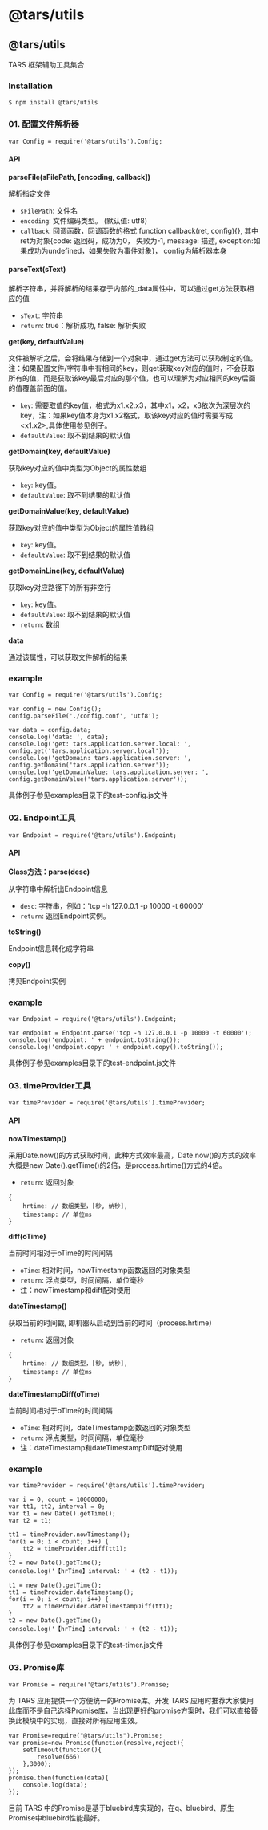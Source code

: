 # @tars/utils

## @tars/utils

TARS 框架辅助工具集合

### Installation

```text
$ npm install @tars/utils
```

### 01. 配置文件解析器

```text
var Config = require('@tars/utils').Config;
```

#### API

**parseFile\(sFilePath, \[encoding, callback\]\)**

解析指定文件

* `sFilePath`: 文件名
* `encoding`: 文件编码类型。 \(默认值: utf8\)
* `callback`: 回调函数，回调函数的格式 function callback\(ret, config\){}, 其中ret为对象{code: 返回码，成功为0， 失败为-1, message: 描述, exception:如果成功为undefined，如果失败为事件对象}， config为解析器本身

#### parseText\(sText\)

解析字符串，并将解析的结果存于内部的\_data属性中，可以通过get方法获取相应的值

* `sText`: 字符串
* `return`: true：解析成功, false: 解析失败

**get\(key, defaultValue\)**

文件被解析之后，会将结果存储到一个对象中，通过get方法可以获取制定的值。注：如果配置文件/字符串中有相同的key，则get获取key对应的值时，不会获取所有的值，而是获取该key最后对应的那个值，也可以理解为对应相同的key后面的值覆盖前面的值。

* `key`: 需要取值的key值，格式为x1.x2.x3，其中x1，x2，x3依次为深层次的key，注：如果key值本身为x1.x2格式，取该key对应的值时需要写成&lt;x1.x2&gt;,具体使用参见例子。
* `defaultValue`: 取不到结果的默认值

**getDomain\(key, defaultValue\)**

获取key对应的值中类型为Object的属性数组

* `key`: key值。
* `defaultValue`: 取不到结果的默认值

**getDomainValue\(key, defaultValue\)**

获取key对应的值中类型为Object的属性值数组

* `key`: key值。
* `defaultValue`: 取不到结果的默认值

**getDomainLine\(key, defaultValue\)**

获取key对应路径下的所有非空行

* `key`: key值。
* `defaultValue`: 取不到结果的默认值
* `return`: 数组

**data**

通过该属性，可以获取文件解析的结果

### example

```text
var Config = require('@tars/utils').Config;

var config = new Config();
config.parseFile('./config.conf', 'utf8');

var data = config.data;
console.log('data: ', data);
console.log('get: tars.application.server.local: ', config.get('tars.application.server.local'));
console.log('getDomain: tars.application.server: ', config.getDomain('tars.application.server'));
console.log('getDomainValue: tars.application.server: ', config.getDomainValue('tars.application.server'));
```

具体例子参见examples目录下的test-config.js文件

### 02. Endpoint工具

```text
var Endpoint = require('@tars/utils').Endpoint;
```

#### API

**Class方法：parse\(desc\)**

从字符串中解析出Endpoint信息

* `desc`: 字符串，例如：'tcp -h 127.0.0.1 -p 10000 -t 60000'
* `return`: 返回Endpoint实例。

**toString\(\)**

Endpoint信息转化成字符串

**copy\(\)**

拷贝Endpoint实例

### example

```text
var Endpoint = require('@tars/utils').Endpoint;

var endpoint = Endpoint.parse('tcp -h 127.0.0.1 -p 10000 -t 60000');
console.log('endpoint: ' + endpoint.toString());
console.log('endpoint.copy: ' + endpoint.copy().toString());
```

具体例子参见examples目录下的test-endpoint.js文件

### 03. timeProvider工具

```text
var timeProvider = require('@tars/utils').timeProvider;
```

#### API

**nowTimestamp\(\)**

采用Date.now\(\)的方式获取时间，此种方式效率最高，Date.now\(\)的方式的效率大概是new Date\(\).getTime\(\)的2倍，是process.hrtime\(\)方式的4倍。

* `return`: 返回对象

```text
{
    hrtime: // 数组类型，[秒, 纳秒],
    timestamp: // 单位ms
}
```

**diff\(oTime\)**

当前时间相对于oTime的时间间隔

* `oTime`: 相对时间，nowTimestamp函数返回的对象类型
* `return`: 浮点类型，时间间隔，单位毫秒
* 注：nowTimestamp和diff配对使用

**dateTimestamp\(\)**

获取当前的时间戳, 即机器从启动到当前的时间（process.hrtime）

* `return`: 返回对象

```text
{
    hrtime: // 数组类型，[秒, 纳秒],
    timestamp: // 单位ms
}
```

**dateTimestampDiff\(oTime\)**

当前时间相对于oTime的时间间隔

* `oTime`: 相对时间，dateTimestamp函数返回的对象类型
* `return`: 浮点类型，时间间隔，单位毫秒
* 注：dateTimestamp和dateTimestampDiff配对使用

### example

```text
var timeProvider = require('@tars/utils').timeProvider;

var i = 0, count = 10000000;
var tt1, tt2, interval = 0;
var t1 = new Date().getTime();
var t2 = t1;

tt1 = timeProvider.nowTimestamp();
for(i = 0; i < count; i++) {
    tt2 = timeProvider.diff(tt1);
}
t2 = new Date().getTime();
console.log('【hrTime】interval: ' + (t2 - t1));

t1 = new Date().getTime();
tt1 = timeProvider.dateTimestamp();
for(i = 0; i < count; i++) {
    tt2 = timeProvider.dateTimestampDiff(tt1);
}
t2 = new Date().getTime();
console.log('【hrTime】interval: ' + (t2 - t1));
```

具体例子参见examples目录下的test-timer.js文件

### 03. Promise库

```text
var Promise = require('@tars/utils').Promise;
```

为 TARS 应用提供一个方便统一的Promise库。开发 TARS 应用时推荐大家使用此库而不是自己选择Promise库，当出现更好的promise方案时，我们可以直接替换此模块中的实现，直接对所有应用生效。

```text
var Promise=require("@tars/utils").Promise;
var promise=new Promise(function(resolve,reject){
    setTimeout(function(){
        resolve(666)
    },3000);
});
promise.then(function(data){
    console.log(data);
});
```

目前 TARS 中的Promise是基于bluebird库实现的，在q、bluebird、原生Promise中bluebird性能最好。

